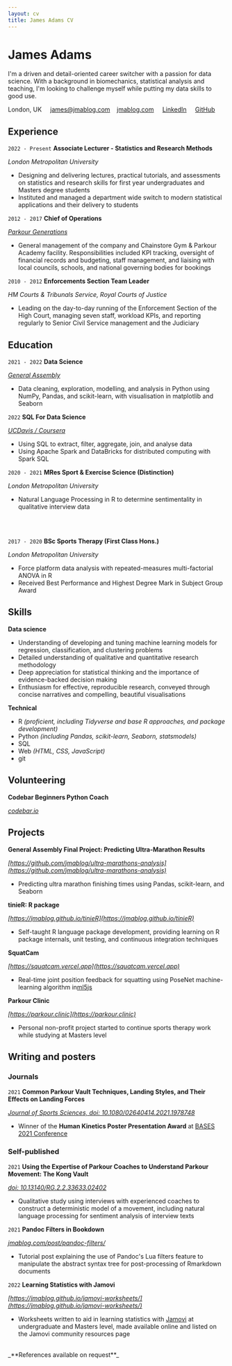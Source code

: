 ```yaml
---
layout: cv
title: James Adams CV
---
```

# James Adams
I'm a driven and detail-oriented career switcher with a passion for data science. With a background in biomechanics, statistical analysis and teaching, I'm looking to challenge myself while putting my data skills to good use.

<div id="webaddress">
<a id="address">London, UK &nbsp;&nbsp;&nbsp; </a>
<a href="james@jmablog.com">james@jmablog.com</a>
&nbsp;&nbsp; <a href="https://jmablog.com">jmablog.com</a>
&nbsp;&nbsp;&nbsp; <span class="linebreak"></span><i class="fab fa-linkedin hide-icon"></i> <a class="print-url" href="https://www.linkedin.com/in/jmablog"><span>LinkedIn</span></a>
&nbsp;&nbsp;&nbsp; <i class="fab fa-github hide-icon"></i> <a class="print-url pipebreak" href="https://github.com/jmablog"><span>GitHub</span></a>
</div>

## Experience

`2022 - Present`
**Associate Lecturer - Statistics and Research Methods**

*London Metropolitan University*

- Designing and delivering lectures, practical tutorials, and assessments on statistics and research skills for first year undergraduates and Masters degree students
- Instituted and managed a department wide switch to modern statistical applications and their delivery to students

`2012 - 2017`
**Chief of Operations**

*[Parkour Generations](https://parkourgenerations.com/)*

- General management of the company and Chainstore Gym & Parkour Academy facility. Responsibilities included KPI tracking, oversight of financial records and budgeting, staff management, and liaising with local councils, schools, and national governing bodies for bookings

`2010 - 2012`
**Enforcements Section Team Leader**

*HM Courts & Tribunals Service, Royal Courts of Justice*

- Leading on the day-to-day running of the Enforcement Section of the High Court, managing seven staff, workload KPIs, and reporting regularly to Senior Civil Service management and the Judiciary

## Education

`2021 - 2022`
__Data Science__

[*General Assembly*](https://generalassemb.ly/)

- Data cleaning, exploration, modelling, and analysis in Python using NumPy, Pandas, and scikit-learn, with visualisation in matplotlib and Seaborn

`2022`
__SQL For Data Science__

[*UCDavis / Coursera*](https://coursera.org/verify/ME9TKTYNHSQ8)

- Using SQL to extract, filter, aggregate, join, and analyse data
- Using Apache Spark and DataBricks for distributed computing with Spark SQL

`2020 - 2021`
__MRes Sport & Exercise Science (Distinction)__

*London Metropolitan University*

- Natural Language Processing in R to determine sentimentality in qualitative interview data

<br><br>

`2017 - 2020`
__BSc Sports Therapy (First Class Hons.)__

*London Metropolitan University*

- Force platform data analysis with repeated-measures multi-factorial ANOVA in R
- Received Best Performance and Highest Degree Mark in Subject Group Award

## Skills

**Data science**

- Understanding of developing and tuning machine learning models for regression, classification, and clustering problems
- Detailed understanding of qualitative and quantitative research methodology
- Deep appreciation for statistical thinking and the importance of evidence-backed decision making
- Enthusiasm for effective, reproducible research, conveyed through concise narratives and compelling, beautiful visualisations

**Technical**

- R *(proficient, including Tidyverse and base R approaches, and package development)*
- Python *(including Pandas, scikit-learn, Seaborn, statsmodels)*
- SQL
- Web *(HTML, CSS, JavaScript)*
- git

## Volunteering

**Codebar Beginners Python Coach**

[*codebar.io*](https://www.codebar.io/)

## Projects

**General Assembly Final Project: Predicting Ultra-Marathon Results**

*[https://github.com/jmablog/ultra-marathons-analysis](https://github.com/jmablog/ultra-marathons-analysis)*

- Predicting ultra marathon finishing times using Pandas, scikit-learn, and Seaborn

**tinieR: R package**

*[https://jmablog.github.io/tinieR](https://jmablog.github.io/tinieR)*

- Self-taught R language package development, providing learning on R package internals, unit testing, and continuous integration techniques

**SquatCam**

*[https://squatcam.vercel.app](https://squatcam.vercel.app)*

- Real-time joint position feedback for squatting using PoseNet machine-learning algorithm in[ml5js](https://ml5js.org/)

**Parkour Clinic**

*[https://parkour.clinic](https://parkour.clinic)*

- Personal non-profit project started to continue sports therapy work while studying at Masters level

## Writing and posters

### Journals

`2021`
**Common Parkour Vault Techniques, Landing Styles, and Their Effects on Landing Forces**

*[Journal of Sports Sciences, doi: 10.1080/02640414.2021.1978748](https://www.tandfonline.com/doi/full/10.1080/02640414.2021.1978748)*

- Winner of the **Human Kinetics Poster Presentation Award** at [BASES 2021 Conference](https://www.bases.org.uk/article-annual_conference_2021_award_winners_announced.html)

### Self-published

`2021`
**Using the Expertise of Parkour Coaches to Understand Parkour Movement: The Kong Vault**

*[doi: 10.13140/RG.2.2.33633.02402](http://dx.doi.org/10.13140/RG.2.2.33633.02402)*

- Qualitative study using interviews with experienced coaches to construct a deterministic model of a movement, including natural language processing for sentiment analysis of interview texts

`2021`
**Pandoc Filters in Bookdown**

*[jmablog.com/post/pandoc-filters/](https://jmablog.com/post/pandoc-filters/)*

- Tutorial post explaining the use of Pandoc's Lua filters feature to manipulate the abstract syntax tree for post-processing of Rmarkdown documents

`2022`
**Learning Statistics with Jamovi**

*[https://jmablog.github.io/jamovi-worksheets/](https://jmablog.github.io/jamovi-worksheets/)*

- Worksheets written to aid in learning statistics with [Jamovi](https://www.jamovi.org) at undergraduate and Masters level, made available online and listed on the Jamovi community resources page

<br>
_**References available on request**_

<!-- ### Footer

Last updated: Feb 2022 -->